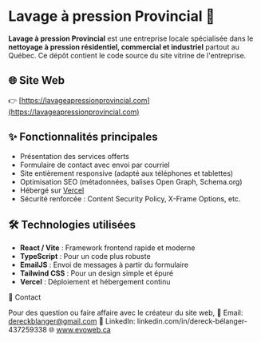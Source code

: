 # Lavage à pression Provincial 🚿

**Lavage à pression Provincial** est une entreprise locale spécialisée dans le **nettoyage à pression résidentiel, commercial et industriel** partout au Québec. Ce dépôt contient le code source du site vitrine de l'entreprise.

## 🌐 Site Web

👉 [https://lavageapressionprovincial.com](https://lavageapressionprovincial.com)

## ✨ Fonctionnalités principales

- Présentation des services offerts
- Formulaire de contact avec envoi par courriel
- Site entièrement responsive (adapté aux téléphones et tablettes)
- Optimisation SEO (métadonnées, balises Open Graph, Schema.org)
- Hébergé sur [Vercel](https://vercel.com)
- Sécurité renforcée : Content Security Policy, X-Frame Options, etc.

## 🛠️ Technologies utilisées

- **React / Vite** : Framework frontend rapide et moderne
- **TypeScript** : Pour un code plus robuste
- **EmailJS** : Envoi de messages à partir du formulaire
- **Tailwind CSS** : Pour un design simple et épuré
- **Vercel** : Déploiement et hébergement continu

  
👤 Contact

Pour des question ou faire affaire avec le créateur du site web,
📧 Email: dereckblanger@gmail.com
💼 LinkedIn: linkedin.com/in/dereck-bélanger-437259338
🌐 www.evoweb.ca
